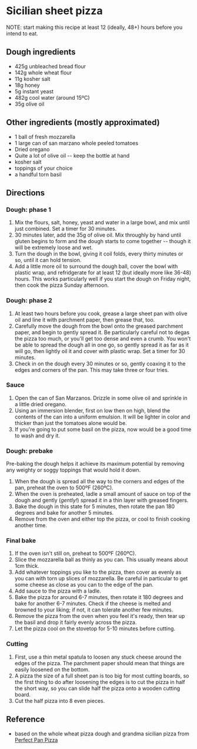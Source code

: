 # Sicilian sheet pizza

NOTE: start making this recipe at least 12 (ideally, 48+) hours before you
intend to eat.

## Dough ingredients
* 425g unbleached bread flour
* 142g whole wheat flour
* 11g kosher salt
* 18g honey
* 5g instant yeast
* 482g cool water (around 15ºC)
* 35g olive oil

## Other ingredients (mostly approximated)
* 1 ball of fresh mozzarella
* 1 large can of san marzano whole peeled tomatoes
* Dried oregano
* Quite a lot of olive oil -- keep the bottle at hand
* kosher salt
* toppings of your choice
* a handful torn basil

## Directions

### Dough: phase 1

1. Mix the flours, salt, honey, yeast and water in a large bowl, and mix until
   just combined. Set a timer for 30 minutes.
2. 30 minutes later, add the 35g of olive oil. Mix throughly by hand until
   gluten begins to form and the dough starts to come together -- though it will
   be extremely loose and wet.
3. Turn the dough in the bowl, giving it coil folds, every thirty minutes or so,
   until it can hold tension.
4. Add a little more oil to surround the dough ball, cover the bowl with plastic
   wrap, and refridgerate for at least 12 (but ideally more like 36-48) hours. 
   This works particularly well if you start the dough on Friday night, then
   cook the pizza Sunday afternoon.

### Dough: phase 2

1. At least two hours before you cook, grease a large sheet pan with olive oil
   and line it with parchment paper, then grease that, too.
2. Carefully move the dough from the bowl onto the greased parchment paper, and
   begin to gently spread it. Be particularly careful not to degas the pizza too
   much, or you'll get too dense and even a crumb. You won't be able to spread
   the dough all in one go, so gently spread it as far as it will go, then
   lightly oil it and cover with plastic wrap. Set a timer for 30 minutes.
3. Check in on the dough every 30 minutes or so, gently coaxing it to the edges
   and corners of the pan. This may take three or four tries.

### Sauce

1. Open the can of San Marzanos. Drizzle in some olive oil and sprinkle in a
   little dried oregano.
2. Using an immersion blender, first on low then on high, blend the contents of
   the can into a uniform emulsion. It will be lighter in color and thicker than
   just the tomatoes alone would be.
3. If you're going to put some basil on the pizza, now would be a good time to
   wash and dry it.

### Dough: prebake

Pre-baking the dough helps it achieve its maximum potential by removing any
weighty or soggy toppings that would hold it down.

1. When the dough is spread all the way to the corners and edges of the pan,
   preheat the oven to 500ºF (260ºC).
2. When the oven is preheated, ladle a small amount of sauce on top of the dough
   and gently (*gently!*) spread it in a thin layer with greased fingers.
3. Bake the dough in this state for 5 minutes, then rotate the pan 180 degrees
   and bake for another 5 minutes.
4. Remove from the oven and either top the pizza, or cool to finish cooking 
   another time.

### Final bake

1. If the oven isn't still on, preheat to 500ºF (260ºC).
2. Slice the mozzarella ball as thinly as you can. This usually means about 1cm
   thick.
3. Add whatever toppings you like to the pizza, then cover as evenly as you can
   with torn up slices of mozzarella. Be careful in particular to get some
   cheese as close as you can to the edge of the pan.
4. Add sauce to the pizza with a ladle.
5. Bake the pizza for around 6-7 minutes, then rotate it 180 degrees and bake
   for another 6-7 minutes. Check if the cheese is melted and browned to your
   liking; if not, it can tolerate another few minutes.
6. Remove the pizza from the oven when you feel it's ready, then tear up the
   basil and drop it fairly evenly across the pizza.
7. Let the pizza cool on the stovetop for 5-10 minutes before cutting.

### Cutting

1. First, use a thin metal spatula to loosen any stuck cheese around the edges
   of the pizza. The parchment paper should mean that things are easily loosened
   on the bottom.
2. A pizza the size of a full sheet pan is too big for most cutting boards, so
   the first thing to do after loosening the edges is to cut the pizza in half
   the short way, so you can slide half the pizza onto a wooden cutting board.
3. Cut the half pizza into 8 even pieces.

## Reference
- based on the whole wheat pizza dough and grandma sicilian pizza from [Perfect Pan Pizza](https://www.penguinrandomhouse.com/books/573362/perfect-pan-pizza-by-peter-reinhart/9780399581953)